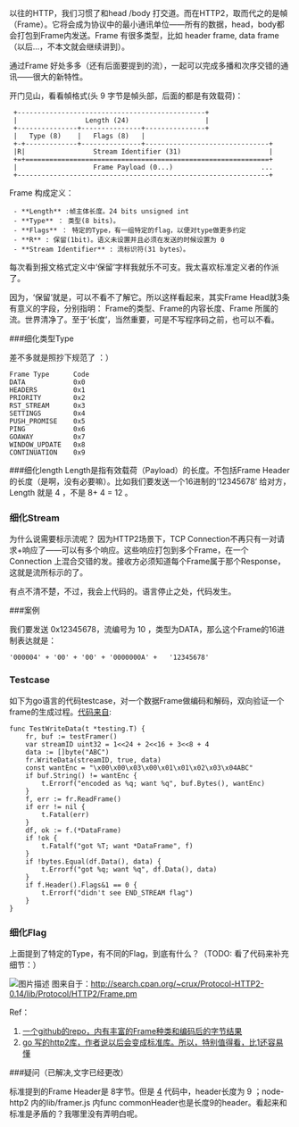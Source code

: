 以往的HTTP，我们习惯了和head /body 打交道。而在HTTP2，取而代之的是幀（Frame）。它将会成为协议中的最小通讯单位——所有的数据，head，body都会打包到Frame内发送。Frame 有很多类型，比如 header frame, data frame （以后...，不本文就会继续讲到）。

通过Frame 好处多多（还有后面要提到的流），一起可以完成多播和次序交错的通讯——很大的新特性。

开门见山，看看幀格式(头 9 字节是幀头部，后面的都是有效载荷)：

```
 +-----------------------------------------------+
 |                 Length (24)                   |
 +---------------+---------------+---------------+
 |   Type (8)    |   Flags (8)   |
 +-+-------------+---------------+-------------------------------+
 |R|                 Stream Identifier (31)                      |
 +=+=============================================================+
 |                   Frame Payload (0...)                      ...
 +---------------------------------------------------------------+
```

Frame 构成定义：
```
 - **Length** :帧主体长度。24 bits unsigned int
 - **Type** ： 类型(8 bits)。
 - **Flags** ： 特定的Type，有一组特定的flag，以便对type做更多约定
 - **R** : 保留(1bit)。语义未设置并且必须在发送的时候设置为 0 
 - **Stream Identifier** : 流标识符(31 bytes）。
```
每次看到报文格式定义中‘保留’字样我就乐不可支。我太喜欢标准定义者的作派了。

因为，‘保留’就是，可以不看不了解它。所以这样看起来，其实Frame Head就3条有意义的字段，分别指明： Frame的类型、Frame的内容长度、Frame 所属的流。世界清净了。至于‘长度’，当然重要，可是不写程序码之前，也可以不看。


###细化类型Type

差不多就是照抄下规范了 ：）

```
Frame Type	    Code	
DATA	        0x0	
HEADERS	        0x1	
PRIORITY	    0x2	
RST_STREAM	    0x3	
SETTINGS	    0x4	
PUSH_PROMISE    0x5	
PING	        0x6	
GOAWAY	        0x7	
WINDOW_UPDATE	0x8	
CONTINUATION	0x9	
```

###细化length
Length是指有效载荷（Payload）的长度。不包括Frame Header的长度（是啊，没有必要嘛）。比如我们要发送一个16进制的‘12345678’ 给对方，Length 就是 4 ，不是 8+ 4 = 12 。

### 细化Stream

为什么说需要标示流呢？ 因为HTTP2场景下，TCP Connection不再只有一对请求+响应了——可以有多个响应。这些响应打包到多个Frame，在一个 Connection 上混合交错的发。接收方必须知道每个Frame属于那个Response，这就是流所标示的了。

有点不清不楚，不过，我会上代码的。语言停止之处，代码发生。

###案例

我们要发送 0x12345678，流编号为 10 ，类型为DATA，那么这个Frame的16进制表达就是：

    '000004' + '00' + '00' + '0000000A' +   '12345678'

### Testcase 

如下为go语言的代码testcase，对一个数据Frame做编码和解码，双向验证一个 frame的生成过程。[代码来自][1]:

    func TestWriteData(t *testing.T) {
    	fr, buf := testFramer()
    	var streamID uint32 = 1<<24 + 2<<16 + 3<<8 + 4
    	data := []byte("ABC")
    	fr.WriteData(streamID, true, data)
    	const wantEnc = "\x00\x00\x03\x00\x01\x01\x02\x03\x04ABC"
    	if buf.String() != wantEnc {
    		t.Errorf("encoded as %q; want %q", buf.Bytes(), wantEnc)
    	}
    	f, err := fr.ReadFrame()
    	if err != nil {
    		t.Fatal(err)
    	}
    	df, ok := f.(*DataFrame)
    	if !ok {
    		t.Fatalf("got %T; want *DataFrame", f)
    	}
    	if !bytes.Equal(df.Data(), data) {
    		t.Errorf("got %q; want %q", df.Data(), data)
    	}
    	if f.Header().Flags&1 == 0 {
    		t.Errorf("didn't see END_STREAM flag")
    	}
    }

### 细化Flag
上面提到了特定的Type，有不同的Flag，到底有什么？（TODO: 看了代码来补充细节：）

![图片描述][2]
图来自于：http://search.cpan.org/~crux/Protocol-HTTP2-0.14/lib/Protocol/HTTP2/Frame.pm

Ref：

1. [一个github的repo，内有丰富的Frame种类和编码后的字节结果][3]
2. [go 写的http2库，作者说以后会变成标准库。所以，特别值得看，比1还容易懂][4]


  [1]: https://github.com/bradfitz/http2/blob/master/frame_test.go
  [2]: /img/bVk09F
  [3]: https://github.com/http2jp/http2-frame-test-case
  [4]: https://github.com/bradfitz/http2/blob/master/frame.go

###疑问（已解决,文字已经更改）

标准提到的Frame Header是 8字节。但是 [4] 代码中，header长度为 9 ；node-http2 内的lib/framer.js 内func commonHeader也是长度9的header。看起来和标准是矛盾的？我哪里没有弄明白呢。

